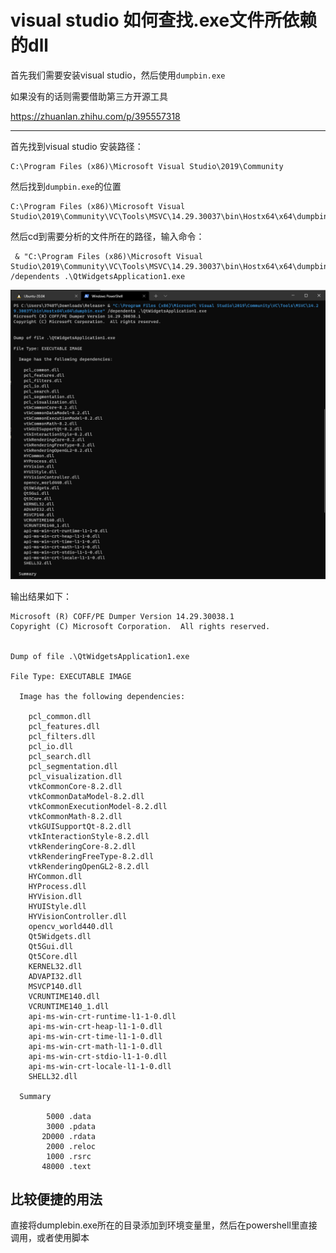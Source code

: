 # visual studio 如何查找.exe文件所依赖的dll

首先我们需要安装visual studio，然后使用`dumpbin.exe`

如果没有的话则需要借助第三方开源工具

https://zhuanlan.zhihu.com/p/395557318

----

首先找到visual studio 安装路径：

```
C:\Program Files (x86)\Microsoft Visual Studio\2019\Community
```

然后找到`dumpbin.exe`的位置

```
C:\Program Files (x86)\Microsoft Visual Studio\2019\Community\VC\Tools\MSVC\14.29.30037\bin\Hostx64\x64\dumpbin.exe
```

然后cd到需要分析的文件所在的路径，输入命令：

```shell
 & "C:\Program Files (x86)\Microsoft Visual Studio\2019\Community\VC\Tools\MSVC\14.29.30037\bin\Hostx64\x64\dumpbin.exe" /dependents .\QtWidgetsApplication1.exe
```

![](asset/findDLL.png)

输出结果如下：

```shell
Microsoft (R) COFF/PE Dumper Version 14.29.30038.1
Copyright (C) Microsoft Corporation.  All rights reserved.


Dump of file .\QtWidgetsApplication1.exe

File Type: EXECUTABLE IMAGE

  Image has the following dependencies:

    pcl_common.dll
    pcl_features.dll
    pcl_filters.dll
    pcl_io.dll
    pcl_search.dll
    pcl_segmentation.dll
    pcl_visualization.dll
    vtkCommonCore-8.2.dll
    vtkCommonDataModel-8.2.dll
    vtkCommonExecutionModel-8.2.dll
    vtkCommonMath-8.2.dll
    vtkGUISupportQt-8.2.dll
    vtkInteractionStyle-8.2.dll
    vtkRenderingCore-8.2.dll
    vtkRenderingFreeType-8.2.dll
    vtkRenderingOpenGL2-8.2.dll
    HYCommon.dll
    HYProcess.dll
    HYVision.dll
    HYUIStyle.dll
    HYVisionController.dll
    opencv_world440.dll
    Qt5Widgets.dll
    Qt5Gui.dll
    Qt5Core.dll
    KERNEL32.dll
    ADVAPI32.dll
    MSVCP140.dll
    VCRUNTIME140.dll
    VCRUNTIME140_1.dll
    api-ms-win-crt-runtime-l1-1-0.dll
    api-ms-win-crt-heap-l1-1-0.dll
    api-ms-win-crt-time-l1-1-0.dll
    api-ms-win-crt-math-l1-1-0.dll
    api-ms-win-crt-stdio-l1-1-0.dll
    api-ms-win-crt-locale-l1-1-0.dll
    SHELL32.dll

  Summary

        5000 .data
        3000 .pdata
       2D000 .rdata
        2000 .reloc
        1000 .rsrc
       48000 .text
```

## 比较便捷的用法

直接将dumplebin.exe所在的目录添加到环境变量里，然后在powershell里直接调用，或者使用脚本
